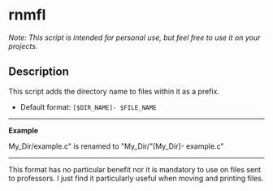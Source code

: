 # rnmfl #
*Note: This script is intended for personal use, but feel free to use it on your projects.*

## Description ## 
This script adds the directory name to files within it as a prefix.
- Default format: `[$DIR_NAME]- $FILE_NAME` 
----
**Example**

My_Dir/example.c" is renamed to "My_Dir/"[My_Dir]- example.c"

-----
This format has no particular benefit nor it is mandatory to use on files sent to professors. I just find it particularly useful when moving and printing files.

